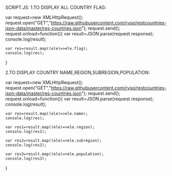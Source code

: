SCRIPT.JS:
1.TO DISPLAY ALL COUNTRY FLAG:

var request=new XMLHttpRequest();
request.open("GET","https://raw.githubusercontent.com/rvsp/restcountries-json-data/master/res-countries.json");
request.send();
request.onload=function(){
    var result=JSON.parse(request.response);
    console.log(result);

    var res=result.map((ele)=>ele.flag);
    console.log(res);
}

2.TO DISPLAY COUNTRY NAME,REGION,SUBREGION,POPULATION:

var request=new XMLHttpRequest();
request.open("GET","https://raw.githubusercontent.com/rvsp/restcountries-json-data/master/res-countries.json");
request.send();
request.onload=function(){
    var result=JSON.parse(request.response);
    console.log(result);

    var res=result.map((ele)=>ele.name);
    console.log(res);

    var res1=result.map((ele)=>ele.region);
    console.log(res1);

    var res2=result.map((ele)=>ele.subregion);
    console.log(res2);

    var res3=result.map((ele)=>ele.population);
    console.log(res3);
}
